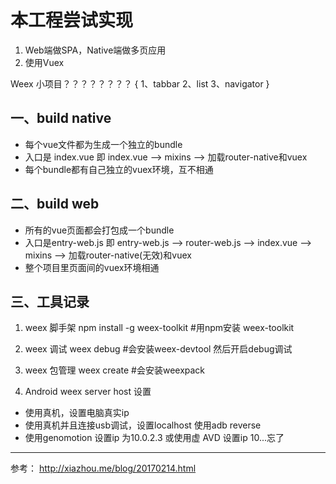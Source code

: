 # 本工程尝试实现
1. Web端做SPA，Native端做多页应用
2. 使用Vuex


Weex 小项目？？？？？？？？
{
1、tabbar
2、list
3、navigator
}




## 一、build native
- 每个vue文件都为生成一个独立的bundle
- 入口是 index.vue
即 index.vue --> mixins --> 加载router-native和vuex
- 每个bundle都有自己独立的vuex环境，互不相通

## 二、build web
- 所有的vue页面都会打包成一个bundle
- 入口是entry-web.js
即 entry-web.js --> router-web.js --> index.vue --> mixins --> 加载router-native(无效)和vuex
- 整个项目里页面间的vuex环境相通

## 三、工具记录
1. weex 脚手架
npm install  -g  weex-toolkit #用npm安装 weex-toolkit

2. weex 调试
weex debug #会安装weex-devtool  然后开启debug调试

3. weex 包管理
weex create #会安装weexpack

4. Android weex server host 设置
- 使用真机，设置电脑真实ip
- 使用真机并且连接usb调试，设置localhost 使用adb reverse
- 使用genomotion 设置ip 为10.0.2.3 或使用虚 AVD 设置ip 10...忘了

---
参考：
http://xiazhou.me/blog/20170214.html